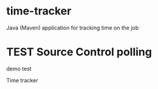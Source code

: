 # time-tracker
Java (Maven) application for tracking time on the job


# TEST Source Control polling 

demo test

Time tracker
